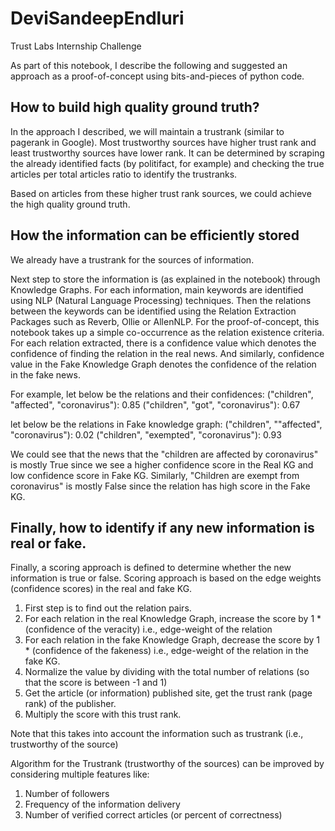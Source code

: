 # DeviSandeepEndluri
Trust Labs Internship Challenge

As part of this notebook, I describe the following and suggested an approach as a proof-of-concept using bits-and-pieces of python code.

## How to build high quality ground truth?
In the approach I described, we will maintain a trustrank (similar to pagerank in Google). Most trustworthy sources have higher trust rank and least trustworthy sources have lower rank. It can be determined by scraping the already identified facts (by politifact, for example) and checking the true articles per total articles ratio to identify the trustranks.

Based on articles from these higher trust rank sources, we could achieve the high quality ground truth.

## How the information can be efficiently stored
We already have a trustrank for the sources of information.

Next step to store the information is (as explained in the notebook) through Knowledge Graphs. For each information, main keywords are identified using NLP (Natural Language Processing) techniques. Then the relations between the keywords can be identified using the Relation Extraction Packages such as Reverb, Ollie or AllenNLP. For the proof-of-concept, this notebook takes up a simple co-occurrence as the relation existence criteria. For each relation extracted, there is a confidence value which denotes the confidence of finding the relation in the real news. And similarly, confidence value in the Fake Knowledge Graph denotes the confidence of the relation in the fake news.

For example, let below be the relations and their confidences:
("children", "affected", "coronavirus"): 0.85
("children", "got", "coronavirus"): 0.67

let below be the relations in Fake knowledge graph:
("children", ""affected", "coronavirus"): 0.02
("children", "exempted", "coronavirus"): 0.93

We could see that the news that the "children are affected by coronavirus" is mostly True since we see a higher confidence score in the Real KG and low confidence score in Fake KG. Similarly, "Children are exempt from coronavirus" is mostly False since the relation has high score in the Fake KG.

## Finally, how to identify if any new information is real or fake.

Finally, a scoring approach is defined to determine whether the new information is true or false. Scoring approach is based on the edge weights (confidence scores) in the real and fake KG. 

1. First step is to find out the relation pairs.
2. For each relation in the real Knowledge Graph, increase the score by 1 * (confidence of the veracity) i.e., edge-weight of the relation
3. For each relation in the fake Knowledge Graph, decrease the score by 1 * (confidence of the fakeness) i.e., edge-weight of the relation in the fake KG.
4. Normalize the value by dividing with the total number of relations (so that the score is between -1 and 1)
5. Get the article (or information) published site, get the trust rank (page rank) of the publisher.
6. Multiply the score with this trust rank.

Note that this takes into account the information such as trustrank (i.e., trustworthy of the source)

Algorithm for the Trustrank (trustworthy of the sources) can be improved by considering multiple features like:
1. Number of followers
2. Frequency of the information delivery
3. Number of verified correct articles (or percent of correctness)
